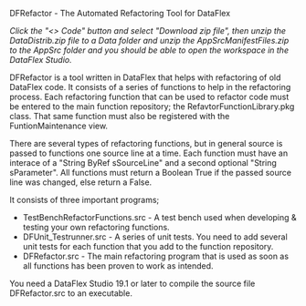 DFRefactor - The Automated Refactoring Tool for DataFlex

_Click the "<> Code" button and select "Download zip file", then unzip the DataDistrib.zip file to a Data folder and unzip the AppSrcManifestFiles.zip to the AppSrc folder and you should be able to open the workspace in the DataFlex Studio._

DFRefactor is a tool written in DataFlex that helps with refactoring of old DataFlex code. It consists of a series of functions to help in the refactoring process. Each refactoring function that can be used to refactor code must be entered to the main function repository; the RefavtorFunctionLibrary.pkg class.
That same function must also be registered with the FuntionMaintenance view.

There are several types of refactoring functions, but in general source is passed to functions one source line at a time. Each function must have an interace of a "String ByRef sSourceLine" and a second optional "String sParameter". All functions must return a Boolean True if the passed source line was changed, else return a False.

It consists of three important programs;
- TestBenchRefactorFunctions.src - A test bench used when developing & testing your own refactoring functions.
- DFUnit_Testrunner.src - A series of unit tests. You need to add several unit tests for each function that you add to the function repository.
- DFRefactor.src - The main refactoring program that is used as soon as all functions has been proven to work as intended.

You need a DataFlex Studio 19.1 or later to compile the source file DFRefactor.src to an executable.
